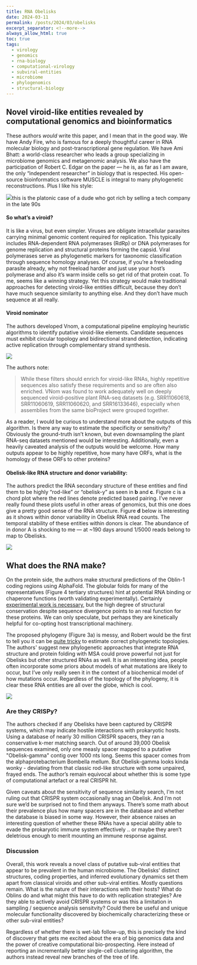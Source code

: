 ```yaml
---
title: RNA Obelisks
date: 2024-03-11
permalink: /posts/2024/03/obelisks
excerpt_separator: <!--more-->
always_allow_html: true
toc: true
tags:
  - virology
  - genomics
  - rna-biology
  - computational-virology
  - subviral-entities
  - microbiome
  - phylogenomics
  - structural-biology
---
```


## Novel viroid-like entities revealed by computational genomics and bioinformatics

These authors _would_ write this paper, and I mean that in the good way. We have Andy Fire, who is famous for a deeply thoughtful career in RNA molecular biology and post-transcriptional gene regulation. We have Ami Bhatt: a world-class researcher who leads a group specializing in microbiome genomics and metagenomic analysis. We also have the participation of Robert C. Edgar on the paper — he is, as far as I am aware, the only “independent researcher” in biology that is respected. His open-source bioinformatics software MUSCLE is integral to many phylogenetic reconstructions. Plus I like his style:

[![](https://substackcdn.com/image/fetch/w_1456,c_limit,f_auto,q_auto:good,fl_progressive:steep/https%3A%2F%2Fsubstack-post-media.s3.amazonaws.com%2Fpublic%2Fimages%2Fd57360b0-bebf-43f2-a9e8-e97efb39c9f2_1698x940.png)](https://substackcdn.com/image/fetch/f_auto,q_auto:good,fl_progressive:steep/https%3A%2F%2Fsubstack-post-media.s3.amazonaws.com%2Fpublic%2Fimages%2Fd57360b0-bebf-43f2-a9e8-e97efb39c9f2_1698x940.png)this is the platonic case of a dude who got rich by selling a tech company in the late 90s 
<!--more-->
####  **So what’s a viroid?**

It is like a virus, but even simpler. Viruses are obligate intracellular parasites carrying minimal genomic content required for replication. This typically includes RNA-dependent RNA polymerases (RdRp) or DNA polymerases for genome replication and structural proteins forming the capsid. Viral polymerases serve as phylogenetic markers for taxonomic classification through sequence homology analyses. Of course, if you’re a freeloading parasite already, why not freeload harder and just use your host’s polymerase and also it’s warm inside cells so get rid of that protein coat. To me, seems like a winning strategy. Yet this strategy would make traditional approaches for detecting viroid-like entities difficult, because they don’t have much sequence similarity to anything else. And they don’t have much sequence at all really.

#### Viroid nominator

The authors developed Vnom, a computational pipeline employing heuristic algorithms to identify putative viroid-like elements. Candidate sequences must exhibit circular topology and bidirectional strand detection, indicating active replication through complementary strand synthesis.

[![](https://substackcdn.com/image/fetch/w_1456,c_limit,f_auto,q_auto:good,fl_progressive:steep/https%3A%2F%2Fsubstack-post-media.s3.amazonaws.com%2Fpublic%2Fimages%2Fc0341e07-442e-4654-9485-2ef98701b95d_1570x442.png)](https://substackcdn.com/image/fetch/f_auto,q_auto:good,fl_progressive:steep/https%3A%2F%2Fsubstack-post-media.s3.amazonaws.com%2Fpublic%2Fimages%2Fc0341e07-442e-4654-9485-2ef98701b95d_1570x442.png)

The authors note: 

> While these filters should enrich for viroid-like RNAs, highly repetitive sequences also satisfy these requirements and so are often also enriched. VNom was found to work adequately well on deeply sequenced viroid-positive plant RNA-seq datasets (e.g. SRR11060618, SRR11060619, SRR11060620, and SRR16133646), especially when assemblies from the same bioProject were grouped together.

As a reader, I would be curious to understand more about the outputs of this algorithm. Is there any way to estimate the specificity or sensitivity? Obviously the ground-truth isn’t known, but even downsampling the plant RNA-seq datasets mentioned would be interesting. Additionally, even a heavily caveated analysis of the outputs would be welcome. How many outputs appear to be highly repetitive, how many have ORFs, what is the homology of these ORFs to other proteins?

#### Obelisk-like RNA structure and donor variability:

The authors predict the RNA secondary structure of these entities and find them to be highly “rod-like” or “obelisk-y” as seen in **b** and **c**. Figure c is a chord plot where the red lines denote predicted based pairing. I’ve never really found these plots useful in other areas of genomics, but this one does give a pretty good sense of the RNA structure. Figure **d** below is interesting as it shows within donor variability in Obelisk RNA read counts. The temporal stability of these entities within donors is clear. The abundance of in donor A is shocking to me — at ~190 days around 1/5000 reads belong to map to Obelisks. 

[![](https://substackcdn.com/image/fetch/w_1456,c_limit,f_auto,q_auto:good,fl_progressive:steep/https%3A%2F%2Fsubstack-post-media.s3.amazonaws.com%2Fpublic%2Fimages%2F570ed51e-25aa-41fd-a189-e7506e62e357_900x660.png)](https://substackcdn.com/image/fetch/f_auto,q_auto:good,fl_progressive:steep/https%3A%2F%2Fsubstack-post-media.s3.amazonaws.com%2Fpublic%2Fimages%2F570ed51e-25aa-41fd-a189-e7506e62e357_900x660.png)

## What does the RNA make?

On the protein side, the authors make structural predictions of the Oblin-1 coding regions using AlphaFold. The globular folds for many of the representatives (Figure 4 tertiary structures) hint at potential RNA binding or chaperone functions (worth validating experimentally). Certainly [experimental work is necessary](https://saulkato.medium.com/genomics-and-ai-then-what-e998ccbdd684), but the high degree of structural conservation despite sequence divergence points to an real function for these proteins. We can only speculate, but perhaps they are kinetically helpful for co-opting host transcriptional machinery.

The proposed phylogeny (Figure 3a) is messy, and Robert would be the first to tell you it can be [quite tricky](https://www.youtube.com/watch?v=2HmjHStpu7I) to estimate correct phylogenetic topologies. The authors' suggest new phylogenetic approaches that integrate RNA structure and protein folding with MSA could prove powerful not just for Obelisks but other structured RNAs as well. It is an interesting idea, people often incorporate some priors about models of what mutations are likely to occur, but I’ve only really seen it in the context of a biochemical model of how mutations occur. Regardless of the topology of the phylogeny, it is clear these RNA entities are all over the globe, which is cool.

[![](https://substackcdn.com/image/fetch/w_1456,c_limit,f_auto,q_auto:good,fl_progressive:steep/https%3A%2F%2Fsubstack-post-media.s3.amazonaws.com%2Fpublic%2Fimages%2Fa8ba1001-ee1a-4871-a9c8-a6ed60670b1e_746x890.png)](https://substackcdn.com/image/fetch/f_auto,q_auto:good,fl_progressive:steep/https%3A%2F%2Fsubstack-post-media.s3.amazonaws.com%2Fpublic%2Fimages%2Fa8ba1001-ee1a-4871-a9c8-a6ed60670b1e_746x890.png)

### Are they CRISPy?

The authors checked if any Obelisks have been captured by CRISPR systems, which may indicate hostile interactions with prokaryotic hosts. Using a database of nearly 30 million CRISPR spacers, they ran a conservative k-mer matching search. Out of around 39,000 Obelisk sequences examined, only one measly spacer mapped to a putative "Obelisk-gamma" contig over 1000 nts long. Seems this spacer comes from the alphaprotebacterium Bombella mellum. But Obelisk-gamma looks kinda wonky - deviating from that classic rod-like structure with some unpaired, frayed ends. The author’s remain equivocal about whether this is some type of computational artefact or a real CRISPR hit.

Given caveats about the sensitivity of sequence similarity search, I'm not ruling out that CRISPR system occasionally snag an Obelisk. And I’m not sure we’d be surprised not to find them anyways. There’s some math about their prevalence plus how many spacers are in the database and whether the database is biased in some way. However, their absence raises an interesting question of whether these RNAs have a special ability able to evade the prokaryotic immune system effectively .. or maybe they aren’t deletrious enough to merit mounting an immune response against.

### Discussion

  
Overall, this work reveals a novel class of putative sub-viral entities that appear to be prevalent in the human microbiome. The Obelisks' distinct structures, coding properties, and inferred evolutionary dynamics set them apart from classical viroids and other sub-viral entities. Mostly questions remain. What is the nature of their interactions with their hosts? What do Oblins do and what might this have to do with replication strategies? Are they able to actively avoid CRISPR systems or was this a limitation in sampling / sequence analysis sensitvity? Could there be useful and unique molecular functionality discovered by biochemically characterizing these or other sub-viral entities? 

Regardless of whether there is wet-lab follow-up, this is precisely the kind of discovery that gets me excited about the era of big genomics data and the power of creative computational bio-prospecting. Here instead of reporting an incrementally better single-cell clustering algorithm, the authors instead reveal new branches of the tree of life.
